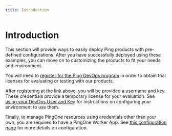 ```yaml
---
title: Introduction
---
```

# Introduction
This section will provide ways to easily deploy Ping products with pre-defined configurations.  After you have successfully deployed using these examples, you can move on to customizing the products to fit your needs and environment.

You will need to [register for the Ping DevOps program](../how-to/devopsRegistration.md) in order to obtain trial licenses for evaluating or testing with our products.

After registering at the link above, you will be provided a username and key.  These credentials provide a temporary license for your evaluation.  See [using your DevOps User and Key](../how-to/devopsUserKey.md) for instructions on configuring your environment to use them.

Finally, to manage PingOne resources using credentials other than your own, you are required to have a PingOne Worker App. See [this configuration page](../reference/pingone-config.md) for more details on configuration.